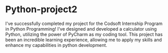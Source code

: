 # Python-project2
I've successfully completed my project for the Codsoft Internship Program in Python Programming! I've designed and developed a calculator using Python, utilizing the power of PyCharm as my coding tool. This project has been an incredible learning experience, allowing me to apply my skills and enhance my capabilities in python development.
